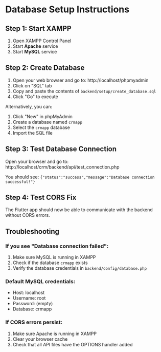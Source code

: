 # Database Setup Instructions

## Step 1: Start XAMPP
1. Open XAMPP Control Panel
2. Start **Apache** service
3. Start **MySQL** service

## Step 2: Create Database
1. Open your web browser and go to: http://localhost/phpmyadmin
2. Click on "SQL" tab
3. Copy and paste the contents of `backend/setup/create_database.sql`
4. Click "Go" to execute

Alternatively, you can:
1. Click "New" in phpMyAdmin
2. Create a database named `crmapp`
3. Select the `crmapp` database
4. Import the SQL file

## Step 3: Test Database Connection
Open your browser and go to: http://localhost/crm/backend/api/test_connection.php

You should see: `{"status":"success","message":"Database connection successful!"}`

## Step 4: Test CORS Fix
The Flutter app should now be able to communicate with the backend without CORS errors.

## Troubleshooting

### If you see "Database connection failed":
1. Make sure MySQL is running in XAMPP
2. Check if the database `crmapp` exists
3. Verify the database credentials in `backend/config/database.php`

### Default MySQL credentials:
- Host: localhost
- Username: root
- Password: (empty)
- Database: crmapp

### If CORS errors persist:
1. Make sure Apache is running in XAMPP
2. Clear your browser cache
3. Check that all API files have the OPTIONS handler added
